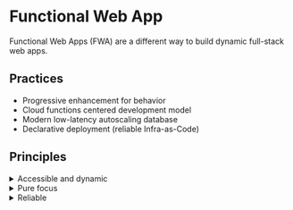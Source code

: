 # Functional Web App

Functional Web Apps (FWA) are a different way to build dynamic full-stack web apps.

## Practices

- Progressive enhancement for behavior
- Cloud functions centered development model
- Modern low-latency autoscaling database
- Declarative deployment (reliable Infra-as-Code)

## Principles

<details>
  <summary>Accessible and dynamic</summary>
  <p>Functional Web Apps employ progressive enhancement for interactivity, recognizing that HTML loads first and JavaScript isn't always available for various reasons. FWAs ensure web consumers get the fastest and most accessible experience by default. </p><p>Functional Web Apps employ a modern managed database that scales to meet demand without manual sharding while boasting consistent low-latency performance no matter how much data is stored. Instead of forcing web consumers to wait for an obnoxious loading spinner all HTML content is rendered on-demand immediately. </p>
</details>
<details>
  <summary>Pure focus</summary>
  <p>Functional Web Apps are a cloud function-centered development model freeing web devs to focus on unique business logic as pure single-responsibility functions with no infra to scale or patch. Spanning the full-stack, an entire application modeled as cloud functions – each with a singular purpose. Functions can utilize any programming language, and a Functional Web App can even leverage different runtimes in the same app for their respective strengths. Single-responsibility functions are interchangeable, replaceable, easily added or removed, and test; they coldstart faster and offer more granularity for least-privilege security.</p>
</details>
<details>
  <summary>Reliable</summary>
  <p>Functional Web Apps deploy quickly, consistently, and reliably. Cloud infra is an explicitly defined dependency that lives in version control beside the code that depends on it.</p>
</details>
